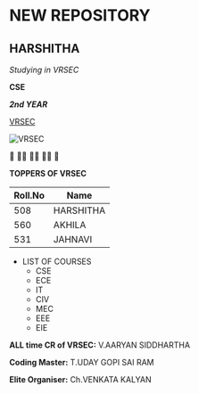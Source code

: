# NEW REPOSITORY
## HARSHITHA

*Studying in VRSEC*

**CSE**

***2nd YEAR***

[VRSEC](https://www.vrsiddhartha.ac.in/)

![VRSEC](https://educationiconnect.com/college/wp-content/uploads/2020/04/VELAGAPUDI-RAMAKRISHNA-SIDDHARTHA-ENGINEERING-COLLEGE-Admission-Fee.jpg)

:school: :woman_student: :student: :woman_student: :school:

**TOPPERS OF VRSEC**

Roll.No|Name
-----|-----
508|HARSHITHA
560|AKHILA
531|JAHNAVI

* LIST OF COURSES
  * CSE
  * ECE
  * IT
  * CIV
  * MEC
  * EEE
  * EIE

**ALL time CR of VRSEC:**
V.AARYAN SIDDHARTHA

**Coding Master:**
T.UDAY GOPI SAI RAM

**Elite Organiser:**
Ch.VENKATA KALYAN
